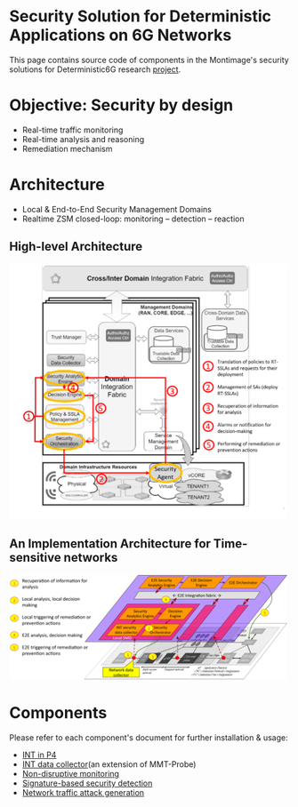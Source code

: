 # Security Solution for Deterministic Applications on 6G Networks

This page contains source code of components in the Montimage's security solutions for Deterministic6G research [project](https://deterministic6g.eu/).

# Objective: Security by design
- Real-time traffic monitoring
- Real-time analysis and reasoning
- Remediation mechanism

# Architecture

- Local & End-to-End Security Management Domains
- Realtime ZSM closed-loop: monitoring – detection – reaction

## High-level Architecture
<img title="Architecture" src="images/high-level-architecture.png" width="500px" />

## An Implementation Architecture for Time-sensitive networks
<img title="Architecture" src="images/an-implementation-architecture.png" width="500px" />

# Components

Please refer to each component's document for further installation & usage:

- [INT in P4](./int-p4) 
- [INT data collector](./int-collector)(an extension of MMT-Probe)
- [Non-disruptive monitoring](./mmt-probe)
- [Signature-based security detection](./mmt-security)
- [Network traffic attack generation](./5greplay)

